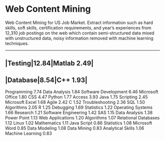 # Web Content Mining
Web Content Mining for US Job Market. Extract information such as hard skills, soft skills, certification requirements, and year’s experiences from 12,310 job postings on the web which contain semi-structured data mixed with unstructured data, noisy information removed with machine learning techniques.

--------------------------
|Testing|12.84|Matlab	2.49|
--------------------------
|Database|8.54|C++	1.93|
--------------------------
Programming	7.74	Data Analysis	1.84
Software Development	6.46	Microsoft Office	1.80
CSS	4.47	Python	1.77
Access	3.93	Java	1.75
Scripting	2.45	Microsoft Excel	1.68
Agile	2.42	C	1.52
Troubleshooting	2.36	SQL	1.50
Algorithms	2.05	R	1.25
Debugging	1.69	Statistics	1.22
Operating Systems	1.66	Research	1.21
Software Engineering	1.42	SAS	1.15
Data Analysis	1.38	Power Point	1.13
Web Applications	1.20	Algorithms	1.07
Relational Databases	1.12	Linux	1.02
Mathematics	1.11	Java Script	0.86
Statistics	1.08	Microsoft Word	0.85
Data Modeling	1.08	Data Mining	0.83
Analytical Skills	1.06	Machine Learning	0.83
